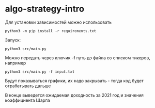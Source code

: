 # algo-strategy-intro

Для установки зависимостей можно использовать
```
python3 -m pip install -r requirements.txt
```

Запуск:
```
python3 src/main.py
```

Можно передать через ключик -f путь до файла со списком тикеров, например
```
python3 src/main.py -f input.txt
```


Будут показываться графики, их надо закрывать - тогда код будет отрабатывать дальше

В конце выведется ожидаемая доходность за 2021 год и значения коэффициента Шарпа
